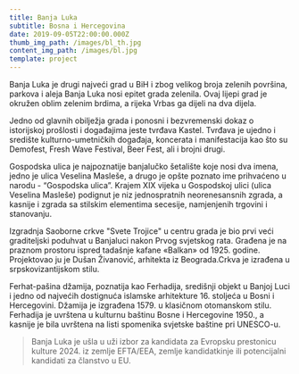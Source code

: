 ```yaml
---
title: Banja Luka
subtitle: Bosna i Hercegovina
date: 2019-09-05T22:00:00.000Z
thumb_img_path: /images/bl_th.jpg
content_img_path: /images/bl.jpg
template: project
---
```

Banja Luka je drugi najveći grad u BiH i zbog velikog broja zelenih površina, parkova i aleja Banja Luka nosi epitet grada zelenila. Ovaj lijepi grad je okružen oblim zelenim brdima, a rijeka Vrbas ga dijeli na dva dijela. 

Jedno od glavnih obilježja grada i ponosni i bezvremenski dokaz o istorijskoj prošlosti i događajima jeste tvrđava Kastel. Tvrđava je ujedno i središte kulturno-umetničkih događaja, koncerata i manifestacija kao što su Demofest, Fresh Wave Festival, Beer Fest, ali i brojni drugi.

  Gospodska ulica je najpoznatije banjalučko šetalište koje nosi dva imena, jedno je ulica Veselina Masleše, a drugo je opšte poznato ime prihvaćeno u narodu - “Gospodska ulica”. Krajem XIX vijeka u Gospodskoj ulici (ulica Veselina Masleše) podignut je niz jednospratnih neorenesansnih zgrada, a kasnije i zgrada sa stilskim elementima secesije, namjenjenih trgovini i stanovanju.

Izgradnja Saoborne crkve "Svete Trojice" u centru grada je bio prvi veći graditeljski poduhvat u Banjaluci nakon Prvog svjetskog rata. Građena je na praznom prostoru ispred tadašnje kafane «Balkan» od 1925. godine. Projektovao ju je Dušan Živanović, arhitekta iz Beograda.Crkva je izrađena u srpskovizantijskom stilu.

Ferhat-pašina džamija, poznatija kao Ferhadija, središnji objekt u Banjoj Luci i jedno od najvećih dostignuća islamske arhitekture 16. stoljeća u Bosni i Hercegovini. Džamija je izgrađena 1579. u klasičnom otomanskom stilu. Ferhadija je uvrštena u kulturnu baštinu Bosne i Hercegovine 1950., a kasnije je bila uvrštena na listi spomenika svjetske baštine pri UNESCO-u.

> Banja Luka je ušla u uži izbor za kandidata za Evropsku prestonicu kulture 2024. iz zemlje EFTA/EEA, zemlje kandidatkinje ili potencijalni kandidati za članstvo u EU.
